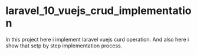 # laravel_10_vuejs_crud_implementation
 In this project here i implement laravel vuejs curd operation. And also here i show that setp by step  implementation process.
